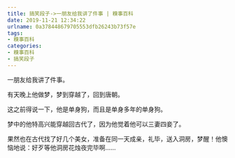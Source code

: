 ```yaml
---
title: 搞笑段子->一朋友给我讲了件事 | 糗事百科
date: 2019-11-21 12:34:22
urlname: 0a378448679705553dfb26243b73f57e
tags: 
- 糗事百科
categories:
- 糗事百科
- 搞笑段子
---
```

一朋友给我讲了件事。

有天晚上他做梦，梦到穿越了，回到唐朝。

这之前得说一下，他是单身狗，而且是单身多年的单身狗。

梦中的他特高兴能穿越回古代了，因为他觉着他可以三妻四妾了。

果然也在古代找了好几个美女，准备在同一天成亲，礼毕，送入洞房，梦醒！他懊恼地说：好歹等他洞房花烛夜完毕啊……


